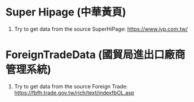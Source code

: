 # Super Hipage (中華黃頁)
1. Try to get data from the source SuperHiPage: https://www.iyp.com.tw/

# ForeignTradeData (國貿局進出口廠商管理系統)
1. Try to get data from the source Foreign Trade: https://fbfh.trade.gov.tw/rich/text/indexfbOL.asp
